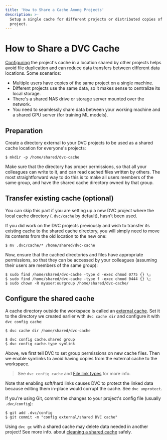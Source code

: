 ```yaml
---
title: 'How to Share a Cache Among Projects'
description: >-
  Setup a single cache for different projects or distributed copies of a same
  project.
---
```


# How to Share a DVC Cache

[Configuring](/doc/command-reference/config#cache) the project's
<abbr>cache</abbr> in a location shared by other projects helps avoid file
duplication and can reduce data transfers between different data locations. Some
scenarios:

- Multiple users have copies of the same project on a single machine.
- Different projects use the same data, so it makes sense to centralize its
  local storage.
- There's a shared NAS drive or storage server mounted over the network.
- You need to seamlessly share data between your working machine and a shared
  GPU server (for training ML models).

## Preparation

Create a directory external to your <abbr>DVC projects</abbr> to be used as a
shared <abbr>cache</abbr> location for everyone's projects:

```dvc
$ mkdir -p /home/shared/dvc-cache
```

Make sure that the directory has proper permissions, so that all your colleagues
can write to it, and can read cached files written by others. The most
straightforward way to do this is to make all users members of the same group,
and have the shared cache directory owned by that group.

## Transfer existing cache (optional)

You can skip this part if you are setting up a new DVC project where the local
<abbr>cache directory</abbr> (`.dvc/cache` by default), hasn't been used.

If you did work on the <abbr>DVC projects</abbr> previously and wish to transfer
its existing cache to the shared cache directory, you will simply need to move
its contents from the old location to the new one:

```dvc
$ mv .dvc/cache/* /home/shared/dvc-cache
```

Now, ensure that the cached directories and files have appropriate permissions,
so that they can be accessed by your colleagues (assuming their users are
members of the same group):

```dvc
$ sudo find /home/shared/dvc-cache -type d -exec chmod 0775 {} \;
$ sudo find /home/shared/dvc-cache -type f -exec chmod 0444 {} \;
$ sudo chown -R myuser:ourgroup /home/shared/dvc-cache/
```

## Configure the shared cache

A <abbr>cache</abbr> directory outside the <abbr>workspace</abbr> is called an
[external cache](/doc/user-guide/managing-external-data#setting-up-an-external-cache).
Set it to the directory we created earlier with `dvc cache dir` and configure it
with `dvc config cache`:

```dvc
$ dvc cache dir /home/shared/dvc-cache

$ dvc config cache.shared group
$ dvc config cache.type symlink
```

Above, we first tell DVC to set group permissions on new cache files. Then we
enable symlinks to avoid having copies from the external cache to the
<abbr>workspace</abbr>.

> See `dvc config cache` and
> [File link types](/doc/user-guide/large-dataset-optimization) for more info.

<admon type="warn">

Note that enabling soft/hard links causes DVC to protect the linked data because
editing them in-place would corrupt the cache. See `dvc unprotect`.

</admon>

If you're using Git, commit the changes to your project's config file (usually
`.dvc/config`):

```dvc
$ git add .dvc/config
$ git commit -m "config external/shared DVC cache"
```

<admon type="warn">

Using `dvc gc` with a shared cache may delete data needed
in another project! See more info. about
[cleaning a shared cache](/doc/command-reference/gc#cleaning-shared-cache-or-shared-remote)
safely.

</admon>
